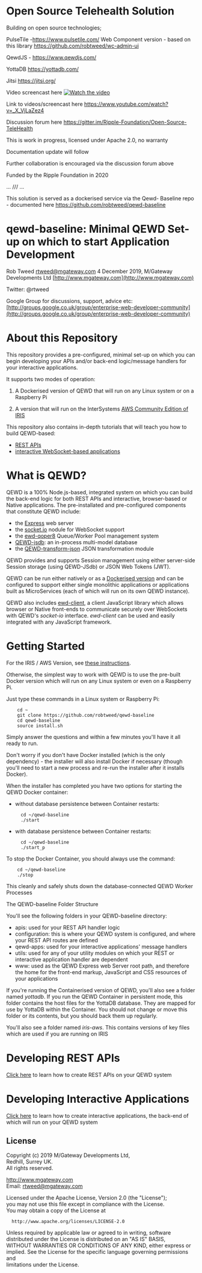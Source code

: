 # Open Source Telehealth Solution



Building on open source technologies;

PulseTile -https://www.pulsetile.com/ Web Component version - based on this library https://github.com/robtweed/wc-admin-ui

QewdJS - https://www.qewdjs.com/

YottaDB https://yottadb.com/ 

Jitsi https://jitsi.org/


Video screencast here
[![Watch the video](https://pbs.twimg.com/media/EgwMBmVXcAAWQ-c?format=jpg)](https://youtu.be/_X_VjLaZez4)

Link to videos/screencast here
https://www.youtube.com/watch?v=_X_VjLaZez4

Discussion forum here
https://gitter.im/Ripple-Foundation/Open-Source-TeleHealth

This is work in progress, licensed under Apache 2.0, no warranty

Documentation update will follow

Further collaboration is encouraged via the discussion forum above

Funded by the Ripple Foundation in 2020


... /// ...

This solution is served as a dockerised service via the Qewd- Baseline repo - documented here https://github.com/robtweed/qewd-baseline




# qewd-baseline: Minimal QEWD Set-up on which to start Application Development
 
Rob Tweed <rtweed@mgateway.com>
4 December 2019, M/Gateway Developments Ltd [http://www.mgateway.com](http://www.mgateway.com)  

Twitter: @rtweed

Google Group for discussions, support, advice etc: [http://groups.google.co.uk/group/enterprise-web-developer-community](http://groups.google.co.uk/group/enterprise-web-developer-community)


# About this Repository

This repository provides a pre-configured, minimal set-up on which you can begin
developing your APIs and/or back-end logic/message handlers for your interactive applications.

It supports two modes of operation:

1) A Dockerised version of QEWD that will run on any Linux system or on a Raspberry Pi

2) A version that will run on the InterSystems 
[AWS Community Edition of IRIS](https://aws.amazon.com/marketplace/pp/B07MSHYLF1?qid=1575041206953&sr=0-1&ref_=srh_res_product_title)

This repository also contains in-depth tutorials that will teach you how to build QEWD-based:

- [REST APIs](./REST.md)
- [interactive WebSocket-based applications](./INTERACTIVE.md)

# What is QEWD?

QEWD is a 100% Node.js-based, integrated system on which you can build the back-end logic for
both REST APIs and interactive, browser-based or Native applications.  The pre-installated 
and pre-configured components that constitute QEWD include:

- the [Express](https://www.npmjs.com/package/express) web server
- the [socket.io](https://www.npmjs.com/package/socket.io) nodule for WebSocket support
- the [ewd-qoper8](https://www.npmjs.com/package/ewd-qoper8) Queue/Worker Pool management system
- [QEWD-jsdb](https://github.com/robtweed/qewd-jsdb): an in-process multi-model database
- the [QEWD-transform-json](https://github.com/robtweed/qewd-transform-json) JSON transformation module

QEWD provides and supports Session management using either server-side Session storage (using
QEWD-JSdb) or JSON Web Tokens (JWT).

QEWD can be run either natively or as a [Dockerised version](https://hub.docker.com/repository/docker/rtweed/qewd-server)
and can be configured to support either single monolithic applications or 
applications built as MicroServices (each of which will run on its own QEWD instance).

QEWD also includes [ewd-client](https://github.com/robtweed/ewd-client), a client JavaScript library 
which allows browser or Native front-ends to communicate securely over WebSockets with 
QEWD's *socket-io* interface.  *ewd-client* can be used and easily integrated with any 
JavaScript framework.

# Getting Started

For the IRIS / AWS Version, see [these instructions](./IRIS.md).

Otherwise, the simplest way to work with QEWD is to use the pre-built Docker version which will run on
any Linux system or even on a Raspberry Pi.

Just type these commands in a Linux system or Raspberry Pi:

        cd ~
        git clone https://github.com/robtweed/qewd-baseline
        cd qewd-baseline
        source install.sh

Simply answer the questions and within a few minutes you'll have it all ready to run.

Don't worry if you don't have Docker installed (which is the only dependency) - the installer
will also install Docker if necessary (though you'll need to start a new process and re-run
the installer after it installs Docker).

When the installer has completed you have two options for starting the QEWD Docker container:

- without database persistence between Container restarts:

        cd ~/qewd-baseline
        ./start

- with database persistence between Container restarts:


        cd ~/qewd-baseline
        ./start_p


To stop the Docker Container, you should always use the command:

        cd ~/qewd-baseline
        ./stop

This cleanly and safely shuts down the database-connected QEWD Worker Processes


The QEWD-baseline Folder Structure

You'll see the following folders in your QEWD-baseline directory:

- apis: used for your REST API handler logic
- configuration: this is where your QEWD system is configured, and where your REST API routes are defined
- qewd-apps: used for your interactive applications' message handlers
- utils: used for any of your utility modules on which your REST or interactive application handler are 
dependent
- www: used as the QEWD Express web Server root path, and therefore the home for the front-end
markup, JavaScript and CSS resources of your applications

If you're running the Containerised version of QEWD, you'll also see a folder named
*yottadb*.  If you run the QEWD Container in persistent mode, this folder contains
the host files for the YottaDB database.  They are mapped for use by YottaDB within the
Container.  You should not change or move this folder or its contents, but you should back them
up regularly.

You'll also see a folder named *iris-aws*.  This contains versions of key files which 
are used if you are running on IRIS


# Developing REST APIs

[Click here](./REST.md) to learn how to create REST APIs on your QEWD system


# Developing Interactive Applications

[Click here](./INTERACTIVE.md) to learn how to create interactive applications, the
back-end of which will run on your QEWD system


## License

 Copyright (c) 2019 M/Gateway Developments Ltd,                           
 Redhill, Surrey UK.                                                      
 All rights reserved.                                                     
                                                                           
  http://www.mgateway.com                                                  
  Email: rtweed@mgateway.com                                               
                                                                           
                                                                           
  Licensed under the Apache License, Version 2.0 (the "License");          
  you may not use this file except in compliance with the License.         
  You may obtain a copy of the License at                                  
                                                                           
      http://www.apache.org/licenses/LICENSE-2.0                           
                                                                           
  Unless required by applicable law or agreed to in writing, software      
  distributed under the License is distributed on an "AS IS" BASIS,        
  WITHOUT WARRANTIES OR CONDITIONS OF ANY KIND, either express or implied. 
  See the License for the specific language governing permissions and      
   limitations under the License.      
